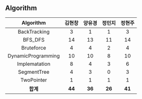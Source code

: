 ## Algorithm
|    Algorithm    | 김현창 | 양유경 | 정민지 | 정현주 |
| :-------------: | :----: | :----: | :----: | :----: |
|BackTracking|3|1|1|3|
|BFS_DFS|14|13|11|14|
|Bruteforce|4|4|2|4|
|DynamicProgramming|10|10|8|10|
|Implematation|8|4|3|6|
|SegmentTree|4|3|0|3|
|TwoPointer|1|1|1|1|
| **합계** | **44**|**36**|**26**|**41**|


